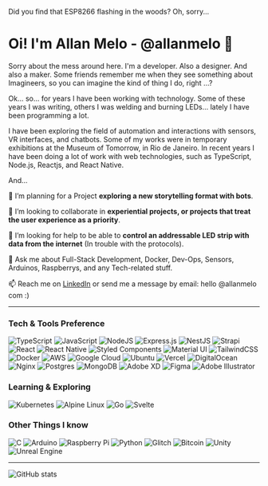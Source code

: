 Did you find that ESP8266 flashing in the woods?
Oh, sorry...

# Oi! I'm Allan Melo - @allanmelo 👋

Sorry about the mess around here. I'm a developer. Also a designer. And also a maker. Some friends remember me when they see something about Imagineers, so you can imagine the kind of thing I do, right ...?

Ok... so... for years I have been working with technology. Some of these years I was writing, others I was welding and burning LEDs...  lately I have been programming a lot.

I have been exploring the field of automation and interactions with sensors, VR interfaces, and chatbots. Some of my works were in temporary exhibitions at the Museum of Tomorrow, in Rio de Janeiro. In recent years I have been doing a lot of work with web technologies, such as TypeScript, Node.js, Reactjs, and React Native. 

And... 

 🔭 I’m planning for a Project **exploring a new storytelling format with bots**.
 
 👯 I’m looking to collaborate in **experiential projects, or projects that treat the user experience as a priority**.
 
 🤔 I’m looking for help to be able to **control an addressable LED strip with data from the internet** (In trouble with the protocols). 
 
 💬 Ask me about Full-Stack Development, Docker, Dev-Ops, Sensors, Arduinos, Raspberrys, and any Tech-related stuff.
 
 📫 Reach me on [LinkedIn](https://www.linkedin.com/in/allanmelo/) or send me a message by email: hello @allanmelo com :)


---


### Tech & Tools Preference

<img alt="TypeScript" src="https://img.shields.io/badge/typescript%20-%23007ACC.svg?&style=for-the-badge&logo=typescript&logoColor=white"/> <img alt="JavaScript" src="https://img.shields.io/badge/javascript%20-%23323330.svg?&style=for-the-badge&logo=javascript&logoColor=%23F7DF1E"/> <img alt="NodeJS" src="https://img.shields.io/badge/node.js%20-%2343853D.svg?&style=for-the-badge&logo=node.js&logoColor=white"/> <img alt="Express.js" src="https://img.shields.io/badge/express.js%20-%23404d59.svg?&style=for-the-badge"/> <img alt="NestJS" src="https://img.shields.io/badge/nestjs%20-%23E0234E.svg?&style=for-the-badge&logo=nestjs&logoColor=white" /> <img alt="Strapi" src="https://img.shields.io/badge/strapi%20-%232E7EEA.svg?&style=for-the-badge&logo=strapi&logoColor=white" /> <img alt="React" src="https://img.shields.io/badge/react%20-%2320232a.svg?&style=for-the-badge&logo=react&logoColor=%2361DAFB"/> <img alt="React Native" src="https://img.shields.io/badge/react_native%20-%2320232a.svg?&style=for-the-badge&logo=react&logoColor=%2361DAFB"/> <img alt="Styled Components" src="https://img.shields.io/badge/styled--components-DB7093?style=for-the-badge&logo=styled-components&logoColor=white"/> <img alt="Material UI" src="https://img.shields.io/badge/Material--UI-0081CB?style=for-the-badge&logo=material-ui&logoColor=white"/> <img alt="TailwindCSS" src="https://img.shields.io/badge/tailwindcss%20-%2338B2AC.svg?&style=for-the-badge&logo=tailwind-css&logoColor=white"/> <img alt="Docker" src="https://img.shields.io/badge/docker%20-%230db7ed.svg?&style=for-the-badge&logo=docker&logoColor=white"/> <img alt="AWS" src="https://img.shields.io/badge/AWS%20-%23FF9900.svg?&style=for-the-badge&logo=amazon-aws&logoColor=white"/> <img alt="Google Cloud" src="https://img.shields.io/badge/Google_Cloud-4285F4?style=for-the-badge&logo=google-cloud&logoColor=white"/> <img alt="Ubuntu" src ="https://img.shields.io/badge/Ubuntu-E95420?style=for-the-badge&logo=ubuntu&logoColor=white" /> <img alt="Vercel" src="https://img.shields.io/badge/vercel%20-%23000000.svg?&style=for-the-badge&logo=vercel&logoColor=white"/> <img alt="DigitalOcean" src="https://img.shields.io/badge/DigitalOcean-%230167ff.svg?&style=for-the-badge&logo=digitalOcean&logoColor=white"/> <img alt="Nginx" src="https://img.shields.io/badge/nginx%20-%23009639.svg?&style=for-the-badge&logo=nginx&logoColor=white"/> <img alt="Postgres" src ="https://img.shields.io/badge/postgres-%23316192.svg?&style=for-the-badge&logo=postgresql&logoColor=white"/> <img alt="MongoDB" src ="https://img.shields.io/badge/MongoDB-%234ea94b.svg?&style=for-the-badge&logo=mongodb&logoColor=white"/> <img alt="Adobe XD" src="https://img.shields.io/badge/adobe%20xd%20-%23FF26BE.svg?&style=for-the-badge&logo=adobe%20xd&logoColor=white"/> <img alt="Figma" src="https://img.shields.io/badge/figma%20-%23F24E1E.svg?&style=for-the-badge&logo=figma&logoColor=white"/> <img alt="Adobe Illustrator" src="https://img.shields.io/badge/adobe%20illustrator%20-%23FF9A00.svg?&style=for-the-badge&logo=adobe%20illustrator&logoColor=white"/> 

### Learning & Exploring

<img alt="Kubernetes" src="https://img.shields.io/badge/kubernetes%20-%23326ce5.svg?&style=for-the-badge&logo=kubernetes&logoColor=white"/> <img alt="Alpine Linux" src="https://img.shields.io/badge/Alpine_Linux-0D597F?style=for-the-badge&logo=alpine-linux&logoColor=white"/> <img alt="Go" src="https://img.shields.io/badge/Go-00ADD8?style=for-the-badge&logo=go&logoColor=white"/> <img alt="Svelte" src="https://img.shields.io/badge/Svelte-4A4A55?style=for-the-badge&logo=svelte&logoColor=FF3E00"/>

### Other Things I know

<img alt="C" src="https://img.shields.io/badge/c%20-%2300599C.svg?&style=for-the-badge&logo=c&logoColor=white"/> <img alt="Arduino" src="https://img.shields.io/badge/-Arduino-00979D?style=for-the-badge&logo=Arduino&logoColor=white" /> <img alt="Raspberry Pi" src="https://img.shields.io/badge/-Raspberry%20Pi-C51A4A?style=for-the-badge&logo=Raspberry-Pi" /> <img alt="Python" src="https://img.shields.io/badge/python%20-%2314354C.svg?&style=for-the-badge&logo=python&logoColor=white" /> <img alt="Glitch" src="https://img.shields.io/badge/glitch%20-%233333FF.svg?&style=for-the-badge&logo=glitch&logoColor=white" /> <img alt="Bitcoin" src="https://img.shields.io/badge/Bitcoin-000000?style=for-the-badge&logo=bitcoin&logoColor=white" /> <img alt="Unity" src="https://img.shields.io/badge/unity%20-%23000000.svg?&style=for-the-badge&logo=unity&logoColor=white" /> <img alt="Unreal Engine " src="https://img.shields.io/badge/unreal%20engine%20-%23313131.svg?&style=for-the-badge&logo=unreal%20engine&logoColor=white" />


---

![GitHub stats](https://github-readme-stats.vercel.app/api?username=allanmelo&show_icons=true&hide_border=true)

